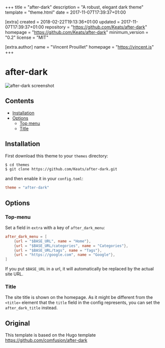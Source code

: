 
+++
title = "after-dark"
description = "A robust, elegant dark theme"
template = "theme.html"
date = 2017-11-07T17:39:37+01:00

[extra]
created = 2018-02-22T19:13:36+01:00
updated = 2017-11-07T17:39:37+01:00
repository = "https://github.com/Keats/after-dark"
homepage = "https://github.com/Keats/after-dark"
minimum_version = "0.2"
license = "MIT"

[extra.author]
name = "Vincent Prouillet"
homepage = "https://vincent.is"
+++        

# after-dark

![after-dark screenshot](https://github.com/Keats/after-dark/blob/master/screenshot.png?raw=true)

## Contents

- [Installation](#installation)
- [Options](#options)
  - [Top menu](#top-menu)
  - [Title](#title)

## Installation
First download this theme to your `themes` directory:

```bash
$ cd themes
$ git clone https://github.com/Keats/after-dark.git
```
and then enable it in your `config.toml`:

```toml
theme = "after-dark"
```

## Options

### Top-menu
Set a field in `extra` with a key of `after_dark_menu`:

```toml
after_dark_menu = [
    {url = "$BASE_URL", name = "Home"},
    {url = "$BASE_URL/categories", name = "Categories"},
    {url = "$BASE_URL/tags", name = "Tags"},
    {url = "https://google.com", name = "Google"},
]
```

If you put `$BASE_URL` in a url, it will automatically be replaced by the actual
site URL.

### Title
The site title is shown on the homepage. As it might be different from the `<title>`
element that the `title` field in the config represents, you can set the `after_dark_title`
instead.

## Original
This template is based on the Hugo template https://github.com/comfusion/after-dark

        